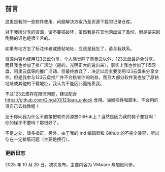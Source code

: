## 前言

这里是我的一些软件使用、问题解决方案乃至资源下载的记录仓库。

对于我所分享的资源，请不要搞破坏，虽然我是在其他网盘做了备份，但是要来回倒腾的话也是很辛苦的。

如果有地方忘了标注作者或原帖地址，应该是我忘了，请与我联系。

资源内容均使用123云盘分享，个人感觉除了蓝奏云以外，123云盘最适合分享。而且我也参加了推广活动（是的，光明正大的说出来），事实上我也参加了115网盘、阿里云盘等的推广活动，但最终放弃了，决定以后主要使用123云盘来分享文件。但是我参与123云盘推广并不会损害你的利益，而且大部分软件我也放了原帖地址或其他的下载地址，我认为不能因此而指责我。

不过123云盘存在限流问题，建议配合 https://github.com/QingJ01/123pan_unlock 食用。油猴插件和脚本，不会用的话自己去找教程！

至于你问我为什么不直接把软件资源放GitHub上？当然是因为我的梯子要钱啊！你的梯子不要吗？那很好了。

不足之处，请多指正，另外，由于我的 md 编辑器和 Github 的不完全兼容，所以存在一定排版问题（主要是换行）。


### 更新日志

2025 年 10 月 20 日，初次发布。主要内容为 VMware 与加密同步。

